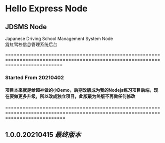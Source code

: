 # Hello Express Node

## JDSMS Node
Japanese Driving School Management System Node  
霓虹驾校信息管理系统后台  

================================================================================================================================
### Started From 20210402
#### 项目本来就是给超神做的小Demo，后期改版成为我的Nodejs练习项目后端，现在要做更多升级，所以改成独立项目，此版最为终版不再做任何修改  
=================================================================================================================================

## 1.0.0.20210415 ***最终版本***